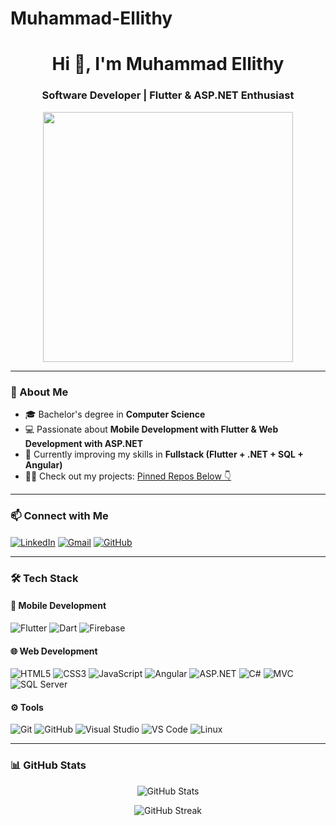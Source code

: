 # Muhammad-Ellithy
<h1 align="center">Hi 👋, I'm Muhammad Ellithy</h1>
<h3 align="center">Software Developer | Flutter & ASP.NET Enthusiast</h3>

<p align="center">
  <img src="https://media.giphy.com/media/qgQUggAC3Pfv687qPC/giphy.gif" width="400"/>
</p>

---

### 🚀 About Me
- 🎓 Bachelor's degree in **Computer Science**
- 💻 Passionate about **Mobile Development with Flutter & Web Development with ASP.NET**
- 🌱 Currently improving my skills in **Fullstack (Flutter + .NET + SQL + Angular)**
- 👨‍💻 Check out my projects: [Pinned Repos Below 👇](#)

---

### 📫 Connect with Me
<p align="left">
<a href="https://www.linkedin.com/in/YOUR-LINK" target="blank"><img align="center" src="https://img.shields.io/badge/-LinkedIn-0A66C2?logo=linkedin&logoColor=white" alt="LinkedIn"/></a>
<a href="mailto:YOURMAIL@gmail.com"><img align="center" src="https://img.shields.io/badge/-Gmail-D14836?logo=gmail&logoColor=white" alt="Gmail"/></a>
<a href="https://github.com/Ellithyy"><img align="center" src="https://img.shields.io/badge/-GitHub-181717?logo=github&logoColor=white" alt="GitHub"/></a>
</p>

---

### 🛠️ Tech Stack

#### 🚀 Mobile Development
![Flutter](https://img.shields.io/badge/-Flutter-02569B?logo=flutter&logoColor=white)
![Dart](https://img.shields.io/badge/-Dart-0175C2?logo=dart&logoColor=white)
![Firebase](https://img.shields.io/badge/-Firebase-FFCA28?logo=firebase&logoColor=black)

#### 🌐 Web Development
![HTML5](https://img.shields.io/badge/-HTML5-E34F26?logo=html5&logoColor=white)
![CSS3](https://img.shields.io/badge/-CSS3-1572B6?logo=css3&logoColor=white)
![JavaScript](https://img.shields.io/badge/-JavaScript-F7DF1E?logo=javascript&logoColor=black)
![Angular](https://img.shields.io/badge/-Angular-DD0031?logo=angular&logoColor=white)
![ASP.NET](https://img.shields.io/badge/-ASP.NET-512BD4?logo=dotnet&logoColor=white)
![C#](https://img.shields.io/badge/-C%23-239120?logo=c-sharp&logoColor=white)
![MVC](https://img.shields.io/badge/-MVC-512BD4?logo=dotnet&logoColor=white)
![SQL Server](https://img.shields.io/badge/-SQL%20Server-CC2927?logo=microsoftsqlserver&logoColor=white)

#### ⚙️ Tools
![Git](https://img.shields.io/badge/-Git-F05032?logo=git&logoColor=white)
![GitHub](https://img.shields.io/badge/-GitHub-181717?logo=github&logoColor=white)
![Visual Studio](https://img.shields.io/badge/-Visual%20Studio-5C2D91?logo=visual-studio&logoColor=white)
![VS Code](https://img.shields.io/badge/-VS%20Code-0078D4?logo=visual-studio-code&logoColor=white)
![Linux](https://img.shields.io/badge/-Linux-FCC624?logo=linux&logoColor=black)

---

### 📊 GitHub Stats
<p align="center">
  <img src="https://github-readme-stats.vercel.app/api?username=Ellithyy&show_icons=true&theme=tokyonight" alt="GitHub Stats"/>
</p>

<p align="center">
  <img src="https://github-readme-streak-stats.herokuapp.com/?user=Ellithyy&theme=tokyonight" alt="GitHub Streak"/>
</p>
